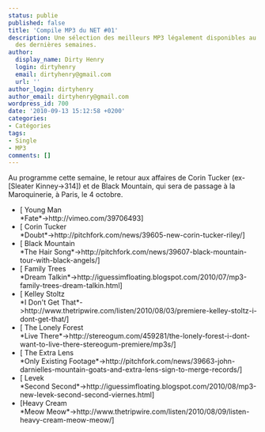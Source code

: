 ```yaml
---
status: publie
published: false
title: 'Compile MP3 du NET #01'
description: Une sélection des meilleurs MP3 légalement disponibles au téléchargement
  des dernières semaines.
author:
  display_name: Dirty Henry
  login: dirtyhenry
  email: dirtyhenry@gmail.com
  url: ''
author_login: dirtyhenry
author_email: dirtyhenry@gmail.com
wordpress_id: 700
date: '2010-09-13 15:12:58 +0200'
categories:
- Catégories
tags:
- Single
- MP3
comments: []
---
```

Au programme cette semaine, le retour aux affaires de Corin Tucker (ex-[Sleater Kinney->314]) et de Black Mountain, qui sera de passage à la Maroquinerie, à Paris, le 4 octobre.

<ul class="polaroids">

<li><div class="polaroid">
[<img369> Young Man<br />*Fate*->http://vimeo.com/39706493]
</div></li>

<li><div class="polaroid">
[<img370> Corin Tucker<br />*Doubt*->http://pitchfork.com/news/39605-new-corin-tucker-riley/]
</div></li>

<li><div class="polaroid">
[<img371> Black Mountain<br />*The Hair Song*->http://pitchfork.com/news/39607-black-mountain-tour-with-black-angels/]
</div></li>

<li><div class="polaroid">
[<img372> Family Trees<br />*Dream Talkin*->http://iguessimfloating.blogspot.com/2010/07/mp3-family-trees-dream-talkin.html]
</div></li>

<li><div class="polaroid">
[<img373> Kelley Stoltz<br />*I Don't Get That*->http://www.thetripwire.com/listen/2010/08/03/premiere-kelley-stoltz-i-dont-get-that/]
</div></li>

<li><div class="polaroid">
[<img374> The Lonely Forest<br />*Live There*->http://stereogum.com/459281/the-lonely-forest-i-dont-want-to-live-there-stereogum-premiere/mp3s/]
</div></li>

<li><div class="polaroid">
[<img375> The Extra Lens<br />*Only Existing Footage*->http://pitchfork.com/news/39663-john-darnielles-mountain-goats-and-extra-lens-sign-to-merge-records/]
</div></li>

<li><div class="polaroid">
[<img376> Levek<br />*Second Second*->http://iguessimfloating.blogspot.com/2010/08/mp3-new-levek-second-second-viernes.html]
</div></li>

<li><div class="polaroid">
[<img377>Heavy Cream<br />*Meow Meow*->http://www.thetripwire.com/listen/2010/08/09/listen-heavy-cream-meow-meow/]
</div></li>

</ul>
